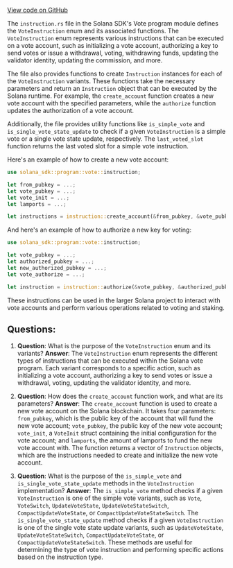 
[View code on GitHub](https://github.com/solana-labs/solana/blob/master/sdk/program/src/vote/instruction.rs)

The `instruction.rs` file in the Solana SDK's Vote program module defines the `VoteInstruction` enum and its associated functions. The `VoteInstruction` enum represents various instructions that can be executed on a vote account, such as initializing a vote account, authorizing a key to send votes or issue a withdrawal, voting, withdrawing funds, updating the validator identity, updating the commission, and more.

The file also provides functions to create `Instruction` instances for each of the `VoteInstruction` variants. These functions take the necessary parameters and return an `Instruction` object that can be executed by the Solana runtime. For example, the `create_account` function creates a new vote account with the specified parameters, while the `authorize` function updates the authorization of a vote account.

Additionally, the file provides utility functions like `is_simple_vote` and `is_single_vote_state_update` to check if a given `VoteInstruction` is a simple vote or a single vote state update, respectively. The `last_voted_slot` function returns the last voted slot for a simple vote instruction.

Here's an example of how to create a new vote account:

```rust
use solana_sdk::program::vote::instruction;

let from_pubkey = ...;
let vote_pubkey = ...;
let vote_init = ...;
let lamports = ...;

let instructions = instruction::create_account(&from_pubkey, &vote_pubkey, &vote_init, lamports);
```

And here's an example of how to authorize a new key for voting:

```rust
use solana_sdk::program::vote::instruction;

let vote_pubkey = ...;
let authorized_pubkey = ...;
let new_authorized_pubkey = ...;
let vote_authorize = ...;

let instruction = instruction::authorize(&vote_pubkey, &authorized_pubkey, &new_authorized_pubkey, vote_authorize);
```

These instructions can be used in the larger Solana project to interact with vote accounts and perform various operations related to voting and staking.
## Questions: 
 1. **Question**: What is the purpose of the `VoteInstruction` enum and its variants?
   **Answer**: The `VoteInstruction` enum represents the different types of instructions that can be executed within the Solana vote program. Each variant corresponds to a specific action, such as initializing a vote account, authorizing a key to send votes or issue a withdrawal, voting, updating the validator identity, and more.

2. **Question**: How does the `create_account` function work, and what are its parameters?
   **Answer**: The `create_account` function is used to create a new vote account on the Solana blockchain. It takes four parameters: `from_pubkey`, which is the public key of the account that will fund the new vote account; `vote_pubkey`, the public key of the new vote account; `vote_init`, a `VoteInit` struct containing the initial configuration for the vote account; and `lamports`, the amount of lamports to fund the new vote account with. The function returns a vector of `Instruction` objects, which are the instructions needed to create and initialize the new vote account.

3. **Question**: What is the purpose of the `is_simple_vote` and `is_single_vote_state_update` methods in the `VoteInstruction` implementation?
   **Answer**: The `is_simple_vote` method checks if a given `VoteInstruction` is one of the simple vote variants, such as `Vote`, `VoteSwitch`, `UpdateVoteState`, `UpdateVoteStateSwitch`, `CompactUpdateVoteState`, or `CompactUpdateVoteStateSwitch`. The `is_single_vote_state_update` method checks if a given `VoteInstruction` is one of the single vote state update variants, such as `UpdateVoteState`, `UpdateVoteStateSwitch`, `CompactUpdateVoteState`, or `CompactUpdateVoteStateSwitch`. These methods are useful for determining the type of vote instruction and performing specific actions based on the instruction type.